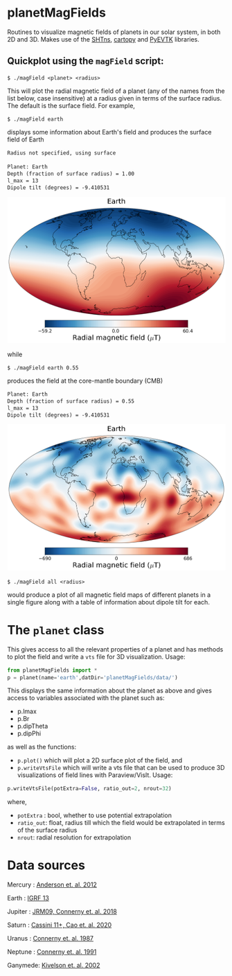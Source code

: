 # planetMagFields

Routines to visualize magnetic fields of planets in our solar system, in both 2D and 3D.
Makes use of the [SHTns](https://bitbucket.org/nschaeff/shtns), [cartopy](https://scitools.org.uk/cartopy/docs/latest/) and [PyEVTK](https://github.com/paulo-herrera/PyEVTK) libraries.

## Quickplot using the `magField` script:

```
$ ./magField <planet> <radius>
```

This will plot the radial magnetic field of a planet (any of the names from the list
below, case insensitive) at a radius given in terms of the surface radius. The default
is the surface field. For example,

```
$ ./magField earth
```

displays some information about Earth's field and produces the surface field of Earth 

```
Radius not specified, using surface

Planet: Earth
Depth (fraction of surface radius) = 1.00
l_max = 13
Dipole tilt (degrees) = -9.410531
```

![Earth's field](/images/br_earth.png)

while

```
$ ./magField earth 0.55
```

produces the field at the core-mantle boundary (CMB)

```
Planet: Earth
Depth (fraction of surface radius) = 0.55
l_max = 13
Dipole tilt (degrees) = -9.410531
```

![Earth's CMB field](/images/br_earth_cmb.png)

```
$ ./magField all <radius>
```

would produce a plot of all magnetic field maps of different planets in a single figure
along with a table of information about dipole tilt for each.

# The `planet` class

This gives access to all the relevant properties of a planet and has methods to plot
the field and write a `vts` file for 3D visualization. Usage:

```python
from planetMagFields import *
p = planet(name='earth',datDir='planetMagFields/data/')
```

This displays the same information about the planet as above and gives access to
variables associated with the planet such as:

 - p.lmax
 - p.Br
 - p.dipTheta
 - p.dipPhi

as well as the functions:

 - `p.plot()` which will plot a 2D surface plot of the field, and
 - `p.writeVtsFile` which will write a vts file that can be used to produce 3D visualizations of field lines with Paraview/VisIt. Usage:

```python
p.writeVtsFile(potExtra=False, ratio_out=2, nrout=32)
```
where,

  - `potExtra` : bool, whether to use potential extrapolation
  - `ratio_out`: float, radius till which the field would be extrapolated in terms of the surface radius
  - `nrout`: radial resolution for extrapolation


# Data sources

Mercury : [Anderson et. al. 2012](https://doi.org/10.1029/2012JE004159)

Earth   : [IGRF 13](https://www.ngdc.noaa.gov/IAGA/vmod/igrf.html)

Jupiter : [JRM09, Connerny et. al. 2018](https://doi.org/10.1002/2018GL077312)

Saturn  : [Cassini 11+, Cao et. al. 2020](https://doi.org/10.1016/j.icarus.2019.113541)

Uranus  : [Connerny et. al. 1987](https://doi.org/10.1029/JA092iA13p15329)

Neptune : [Connerny et. al. 1991](https://doi.org/10.1029/91JA01165)

Ganymede: [Kivelson et. al. 2002](https://doi.org/10.1006/icar.2002.6834)
